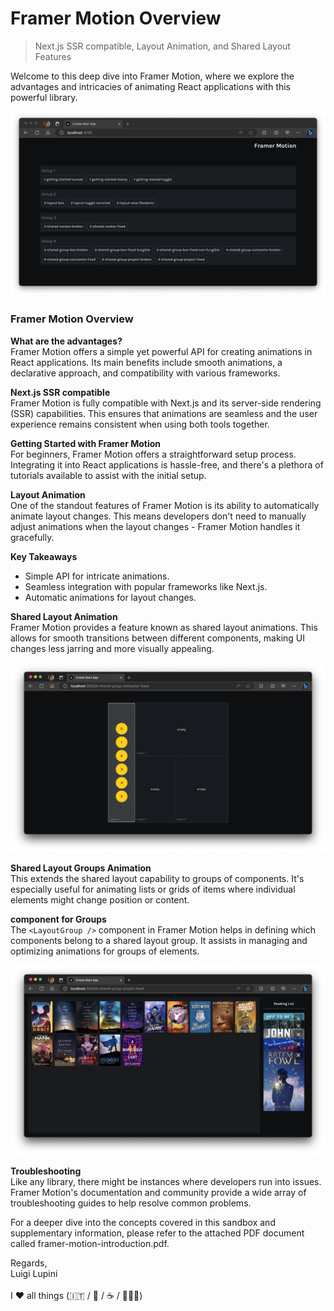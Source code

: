# Framer Motion Overview

> Next.js SSR compatible, Layout Animation, and Shared Layout Features

Welcome to this deep dive into Framer Motion, where we explore the advantages and intricacies of animating React applications with this powerful library.

![Project](./capture-1.png)

### Framer Motion Overview

**What are the advantages?**  
Framer Motion offers a simple yet powerful API for creating animations in React applications. Its main benefits include smooth animations, a declarative approach, and compatibility with various frameworks.

**Next.js SSR compatible**  
Framer Motion is fully compatible with Next.js and its server-side rendering (SSR) capabilities. This ensures that animations are seamless and the user experience remains consistent when using both tools together.

**Getting Started with Framer Motion**  
For beginners, Framer Motion offers a straightforward setup process. Integrating it into React applications is hassle-free, and there's a plethora of tutorials available to assist with the initial setup.

**Layout Animation**  
One of the standout features of Framer Motion is its ability to automatically animate layout changes. This means developers don't need to manually adjust animations when the layout changes - Framer Motion handles it gracefully.

**Key Takeaways**  
- Simple API for intricate animations.
- Seamless integration with popular frameworks like Next.js.
- Automatic animations for layout changes.

**Shared Layout Animation**  
Framer Motion provides a feature known as shared layout animations. This allows for smooth transitions between different components, making UI changes less jarring and more visually appealing.

![Project](./capture-2.png)

**Shared Layout Groups Animation**  
This extends the shared layout capability to groups of components. It's especially useful for animating lists or grids of items where individual elements might change position or content.

**<LayoutGroup /> component for Groups**  
The `<LayoutGroup />` component in Framer Motion helps in defining which components belong to a shared layout group. It assists in managing and optimizing animations for groups of elements.

![Project](./capture-3.png)

**Troubleshooting**  
Like any library, there might be instances where developers run into issues. Framer Motion's documentation and community provide a wide array of troubleshooting guides to help resolve common problems.

For a deeper dive into the concepts covered in this sandbox and supplementary information, please refer to the attached PDF document called framer-motion-introduction.pdf.

Regards, <br />
Luigi Lupini <br />
<br />
I ❤️ all things (🇮🇹 / 🛵 / ☕️ / 👨‍👩‍👧)<br />